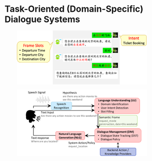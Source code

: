 # Task-Oriented (Domain-Specific) Dialogue Systems

<figure><img src="../../../.gitbook/assets/image.png" alt=""><figcaption></figcaption></figure>

<figure><img src="../../../.gitbook/assets/image (282).png" alt=""><figcaption></figcaption></figure>

